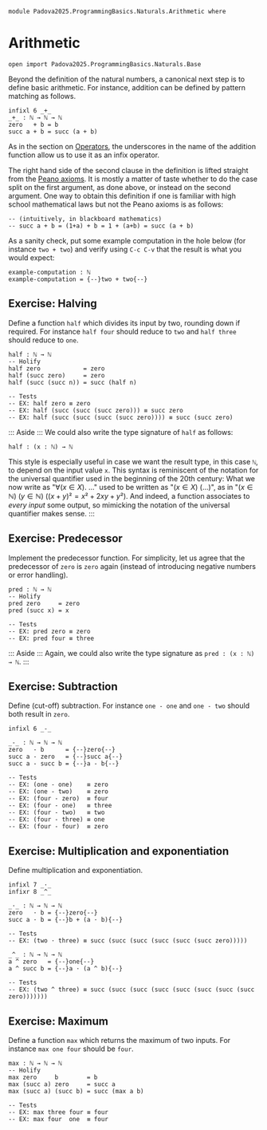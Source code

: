 ```
module Padova2025.ProgrammingBasics.Naturals.Arithmetic where
```

# Arithmetic

```
open import Padova2025.ProgrammingBasics.Naturals.Base
```

Beyond the definition of the natural numbers, a canonical next step is to
define basic arithmetic. For instance, addition can be defined by pattern
matching as follows.

```
infixl 6 _+_
_+_ : ℕ → ℕ → ℕ
zero   + b = b
succ a + b = succ (a + b)
```

As in the section on [Operators](Padova2025.ProgrammingBasics.Operators.html),
the underscores in the name of the addition function allow us to use it as an
infix operator.

The right hand side of the second clause in the definition is lifted straight
from the [Peano axioms](https://en.wikipedia.org/wiki/Peano_axioms). It is
mostly a matter of taste whether to do the case split on the first argument, as
done above, or instead on the second argument. One way to obtain this
definition if one is familiar with high school mathematical laws but not the
Peano axioms is as follows:

```
-- (intuitively, in blackboard mathematics)
-- succ a + b = (1+a) + b = 1 + (a+b) = succ (a + b)
```

As a sanity check, put some example computation in the hole below (for instance
`two + two`) and verify using `C-c C-v` that the result is what you would
expect:

```
example-computation : ℕ
example-computation = {--}two + two{--}
```


## Exercise: Halving

Define a function `half` which divides its input by two, rounding down if
required. For instance `half four` should reduce to `two` and `half three`
should reduce to `one`.

```
half : ℕ → ℕ
-- Holify
half zero            = zero
half (succ zero)     = zero
half (succ (succ n)) = succ (half n)

-- Tests
-- EX: half zero ≡ zero
-- EX: half (succ (succ (succ zero))) ≡ succ zero
-- EX: half (succ (succ (succ (succ zero)))) ≡ succ (succ zero)
```

::: Aside :::
We could also write the type signature of `half` as follows:

```code
half : (x : ℕ) → ℕ
```

This style is especially useful in case we want the result type, in this case
`ℕ`, to depend on the input value `x`. This syntax is reminiscent of the
notation for the universal quantifier used in the beginning of the 20th
century: What we now write as "$\forall(x \in X).\ \ldots$" used to be written
as "$(x \in X)\ (\ldots)$", as in "$(x \in ℕ)\ (y \in ℕ)\ ((x+y)² = x² + 2xy + y²)$.
And indeed, a function associates to *every input* some output, so mimicking
the notation of the universal quantifier makes sense.
:::


## Exercise: Predecessor

Implement the predecessor function. For simplicity, let us agree that the
predecessor of `zero` is `zero` again (instead of introducing negative numbers
or error handling).

```
pred : ℕ → ℕ
-- Holify
pred zero     = zero
pred (succ x) = x

-- Tests
-- EX: pred zero ≡ zero
-- EX: pred four ≡ three
```

::: Aside :::
Again, we could also write the type signature as `pred : (x : ℕ) → ℕ`.
:::


## Exercise: Subtraction

Define (cut-off) subtraction. For instance `one - one` and `one - two` should
both result in `zero`.

```
infixl 6 _-_
```

```
_-_ : ℕ → ℕ → ℕ
zero   - b      = {--}zero{--}
succ a - zero   = {--}succ a{--}
succ a - succ b = {--}a - b{--}

-- Tests
-- EX: (one - one)    ≡ zero
-- EX: (one - two)    ≡ zero
-- EX: (four - zero)  ≡ four
-- EX: (four - one)   ≡ three
-- EX: (four - two)   ≡ two
-- EX: (four - three) ≡ one
-- EX: (four - four)  ≡ zero
```


## Exercise: Multiplication and exponentiation

Define multiplication and exponentiation.

```
infixl 7 _·_
infixr 8 _^_
```

```
_·_ : ℕ → ℕ → ℕ
zero   · b = {--}zero{--}
succ a · b = {--}b + (a · b){--}

-- Tests
-- EX: (two · three) ≡ succ (succ (succ (succ (succ (succ zero)))))
```

```
_^_ : ℕ → ℕ → ℕ
a ^ zero   = {--}one{--}
a ^ succ b = {--}a · (a ^ b){--}

-- Tests
-- EX: (two ^ three) ≡ succ (succ (succ (succ (succ (succ (succ (succ zero)))))))
```


## Exercise: Maximum

Define a function `max` which returns the maximum of two inputs.
For instance `max one four` should be `four`.

```
max : ℕ → ℕ → ℕ
-- Holify
max zero     b        = b
max (succ a) zero     = succ a
max (succ a) (succ b) = succ (max a b)

-- Tests
-- EX: max three four ≡ four
-- EX: max four  one  ≡ four
```


